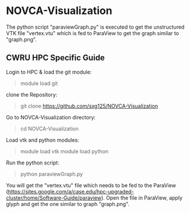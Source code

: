 # NOVCA-Visualization

The python script "paraviewGraph.py" is executed to get the unstructured VTK file "vertex.vtu" which is fed to ParaView to get the graph similar to "graph.png".

## CWRU HPC Specific Guide
Login to HPC & load the git module:
> module load git

clone the Repository:
> git clone https://github.com/sxg125/NOVCA-Visualization

Go to NOVCA-Visualization directory:
> cd NOVCA-Visualization

Load vtk and python modules:
> module load vtk
 module load python

Run the python script:
> python paraviewGraph.py

You will get the "vertex.vtu" file which needs to be fed to the ParaView (https://sites.google.com/a/case.edu/hpc-upgraded-cluster/home/Software-Guide/paraview). Open the file in ParaView, apply glyph and get the one similar to graph "graph.png".
